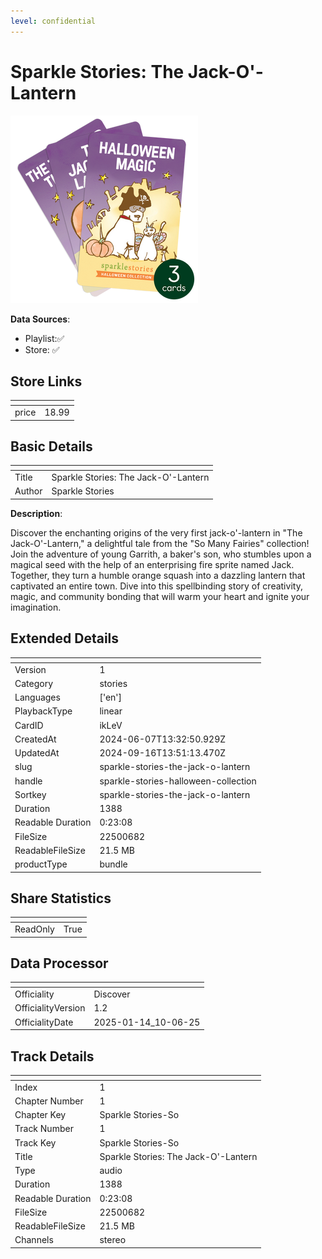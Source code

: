 ```yaml
---
level: confidential
---
```

# Sparkle Stories: The Jack-O'-Lantern

![card_[ikLeV].png](../../img/cards/card_[ikLeV].png)

**Data Sources**: 

- Playlist:✅
- Store: ✅


## Store Links

| <!-- --> | <!-- --> |
| - | - |
| price | 18.99 |


## Basic Details

| <!-- --> | <!-- --> |
| - | - |
| Title | Sparkle Stories: The Jack-O'-Lantern |
| Author | Sparkle Stories |

**Description**:

Discover the enchanting origins of the very first jack-o'-lantern in "The Jack-O'-Lantern," a delightful tale from the "So Many Fairies" collection! Join the adventure of young Garrith, a baker's son, who stumbles upon a magical seed with the help of an enterprising fire sprite named Jack. Together, they turn a humble orange squash into a dazzling lantern that captivated an entire town. Dive into this spellbinding story of creativity, magic, and community bonding that will warm your heart and ignite your imagination.


## Extended Details

| <!-- --> | <!-- --> |
| - | - |
| Version | 1 |
| Category | stories |
| Languages | ['en'] |
| PlaybackType | linear |
| CardID | ikLeV |
| CreatedAt | 2024-06-07T13:32:50.929Z |
| UpdatedAt | 2024-09-16T13:51:13.470Z |
| slug | sparkle-stories-the-jack-o-lantern |
| handle | sparkle-stories-halloween-collection |
| Sortkey | sparkle-stories-the-jack-o-lantern |
| Duration | 1388 |
| Readable Duration | 0:23:08 |
| FileSize | 22500682 |
| ReadableFileSize | 21.5 MB |
| productType | bundle |


## Share Statistics

| <!-- --> | <!-- --> |
| - | - |
| ReadOnly | True |


## Data Processor

| <!-- --> | <!-- --> |
| - | - |
| Officiality | Discover
| OfficialityVersion | 1.2
| OfficialityDate | 2025-01-14_10-06-25


## Track Details

| <!-- --> | <!-- --> |
| - | - |
| Index | 1 |
| Chapter Number | 1 |
| Chapter Key | Sparkle Stories-So |
| Track Number | 1 |
| Track Key | Sparkle Stories-So |
| Title | Sparkle Stories: The Jack-O'-Lantern |
| Type | audio |
| Duration | 1388 |
| Readable Duration | 0:23:08 |
| FileSize | 22500682 |
| ReadableFileSize | 21.5 MB |
| Channels | stereo |


